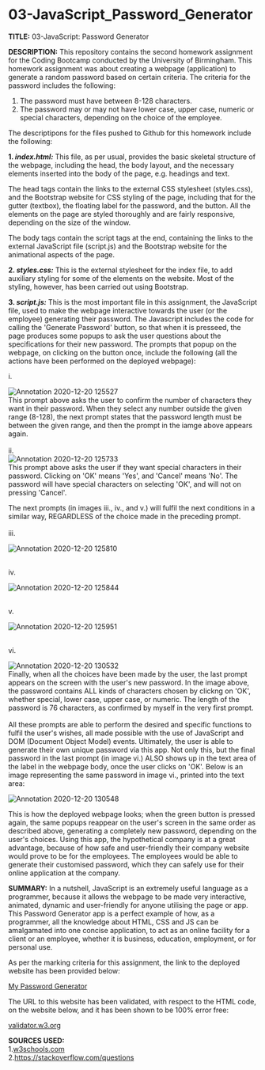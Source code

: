 # 03-JavaScript_Password_Generator

<b>TITLE:</b> 03-JavaScript: Password Generator

<b>DESCRIPTION:</b>
This repository contains the second homework assignment for the Coding Bootcamp conducted by the University of Birmingham. This homework assignment was about creating a webpage (application) to generate a random password based on certain criteria. The criteria for the password includes the following:

1) The password must have between 8-128 characters.
2) The password may or may not have lower case, upper case, numeric or special characters, depending on the choice of the employee.

The descriptipons for the files pushed to Github for this homework include the following:

<b>1. <i>index.html:</i></b>
This file, as per usual, provides the basic skeletal structure of the webpage, including the head, the body layout, and the necessary elements inserted into the body of the page, e.g. headings and text.

The head tags contain the links to the external CSS stylesheet (styles.css), and the Bootstrap website for CSS styling of the page, including that for the gutter (textbox), the floating label for the password, and the button. All the elements on the page are styled thoroughly and are fairly responsive, depending on the size of the window.

The body tags contain the script tags at the end, containing the links to the external JavaScript file (script.js) and the Bootstrap website for the animational aspects of the page.

<b>2. <i>styles.css:</i></b>
This is the external stylesheet for the index file, to add auxiliary styling for some of the elements on the website. Most of the styling, however, has been carried out using Bootstrap.

<b>3. <i>script.js:</i></b>
This is the most important file in this assignment, the JavaScript file, used to make the webpage interactive towards the user (or the employee) generating their password. The Javascript includes the code for calling the 'Generate Password' button, so that when it is presseed, the page produces some popups to ask the user questions about the specifications for their new password. The prompts that popup on the webpage, on clicking on the button once, include the following (all the actions have been performed on the deployed webpage):

i.      <div text-align = "centre">![Annotation 2020-12-20 125527](https://user-images.githubusercontent.com/73832871/102714219-1730d980-42c5-11eb-805d-37755da725dc.png)</div>
This prompt above asks the user to confirm the number of characters they want in their password. When they select any number outside the given range (8-128), the next prompt states that the password length must be between the given range, and then the prompt in the iamge above appears again.
<br>
<br>
ii.     <div text-align = "centre">![Annotation 2020-12-20 125733](https://user-images.githubusercontent.com/73832871/102714230-2dd73080-42c5-11eb-9239-e9a3b2750c84.png)</div>
This prompt above asks the user if they want special characters in their password. Clicking on 'OK' means 'Yes', and 'Cancel' means 'No'. The password will have special characters on selecting 'OK', and will not on pressing 'Cancel'.

The next prompts (in images iii., iv., and v.) will fulfil the next conditions in a similar way, REGARDLESS of the choice made in the preceding prompt.
<br>
<br>
iii.    <div text-align = "centre">![Annotation 2020-12-20 125810](https://user-images.githubusercontent.com/73832871/102714233-2fa0f400-42c5-11eb-84c5-88c6bcfeed54.png)</div>
<br> 
  
iv.     <div text-align = "centre">![Annotation 2020-12-20 125844](https://user-images.githubusercontent.com/73832871/102714428-5e6b9a00-42c6-11eb-97da-72966b8dee7f.png)</div>
<br>  
 
v.      <div text-align = "centre">![Annotation 2020-12-20 125951](https://user-images.githubusercontent.com/73832871/102714430-60cdf400-42c6-11eb-8496-9d33d00d06a4.png)</div>
<br>  
   
vi.     <div text-align = "centre">![Annotation 2020-12-20 130532](https://user-images.githubusercontent.com/73832871/102714433-63304e00-42c6-11eb-9a1b-64fdb1704aa7.png)</div>
Finally, when all the choices have been made by the user, the last prompt appears on the screen with the user's new password. In the image above, the password contains ALL kinds of characters chosen by clickng on 'OK', whether special, lower case, upper case, or numeric. The length of the password is 76 characters, as confirmed by myself in the very first prompt.
<br>
<br>
All these prompts are able to perform the desired and specific functions to fulfil the user's wishes, all made possible with the use of JavaScript and DOM (Document Object Model) events. Ultimately, the user is able to generate their own unique password via this app. Not only this, but the final password in the last prompt (in image vi.) ALSO shows up in the text area of the label in the webpage body, once the user clicks on 'OK'. Below is an image representing the same password in image vi., printed into the text area:

![Annotation 2020-12-20 130548](https://user-images.githubusercontent.com/73832871/102714918-dd160680-42c9-11eb-83fb-747cfc399ffa.png)
<br>

This is how the deployed webpage looks; when the green button is pressed again, the same popups reappear on the user's screen in the same order as described above, generating a completely new password, depending on the user's choices. Using this app, the hypothetical company is at a great advantage, because of how safe and user-friendly their company website would prove to be for the employees. The employees would be able to generate their customised password, which they can safely use for their online application at the company.

<b>SUMMARY:</b>
In a nutshell, JavaScript is an extremely useful language as a programmer, because it allows the webpage to be made very interactive, animated, dynamic and user-friendly for anyone utilising the page or app. This Password Generator app is a perfect example of how, as a programmer, all the knowledge about HTML, CSS and JS can be amalgamated into one concise application, to act as an online facility for a client or an employee, whether it is business, education, employment, or for personal use.

As per the marking criteria for this assignment, the link to the deployed website has been provided below:

<a href = "https://maryum97.github.io/03-JavaScript_Password_Generator/">My Password Generator</a>

The URL to this website has been validated, with respect to the HTML code, on the website below, and it has been shown to be 100% error free:

<a href = "https://validator.w3.org/nu/?showsource=yes&showoutline=yes&showimagereport=yes&doc=https%3A%2F%2Fmaryum97.github.io%2F03-JavaScript_Password_Generator%2F">validator.w3.org</a>

<b>SOURCES USED:</b>
<br>
1.<a href = "https://www.w3schools.com/">w3schools.com</a>
<br>
2.<a href = "https://stackoverflow.com/questions">https://stackoverflow.com/questions</a>
<br>
